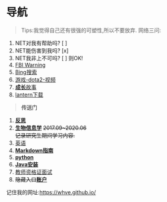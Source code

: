 # **导航**   

> Tips:我觉得自己还有很强的可塑性,所以不要放弃.
网络三问:
1. NET对我有帮助吗?		[ ]
1. NET能伤害到我吗?		[x]
1. NET我非上不可吗?		[ ]		则OK!
1. [FBI Warning](https://whve.github.io/a/storys/fbi)
1. [Bing搜索](https://cn.bing.com/)
1. [游戏-dota2-视频](https://pan.baidu.com/s/12HswdyM_exodrzFI8htbYA)
1. [**成长**故事](https://whve.github.io/a/storys)
1. [lantern下载](https://github.com/getlantern/download)



>  **传送门**
1. [**反思**](https://whve.github.io/a/note/)
1. [**生物信息学**](https://whve.github.io/a/bio/)  ~~2017.09~2020.06  
记录研究生期间学习内容.~~
1. [英语](https://whve.github.io/a/eng/)
1. [**Markdown指南**](https://whve.github.io/a/markdown/)
1. [**python**](https://whve.github.io/a/python/)
1. [**Java安装**](https://whve.github.io/a/Java/)
1. [教师资格证面试](https://whve.github.io/a/teacher)
1. ~~隐藏入口~~[**账户**](https://whve.github.io/a/mima/)

记住我的网址:https://whve.github.io/